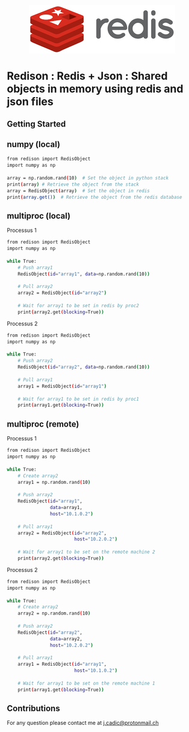 <p align="center">
  <img src="https://raw.githubusercontent.com/JeanMaximilienCadic/redison/master/img/redis.png"/>
</p>

# Redison : Redis + Json : Shared objects in memory using redis and json files

## Getting Started

## numpy (local)

```bash
from redison import RedisObject
import numpy as np

array = np.random.rand(10)  # Set the object in python stack
print(array) # Retrieve the object from the stack
array = RedisObject(array)  # Set the object in redis
print(array.get())  # Retrieve the object from the redis database

```

## multiproc (local)
Processus 1

```bash
from redison import RedisObject
import numpy as np

while True:
    # Push array1
    RedisObject(id="array1", data=np.random.rand(10))
    
    # Pull array2
    array2 = RedisObject(id="array2")
    
    # Wait for array1 to be set in redis by proc2
    print(array2.get(blocking=True)) 

```
Processus 2


```bash
from redison import RedisObject
import numpy as np

while True:
    # Push array2
    RedisObject(id="array2", data=np.random.rand(10))
    
    # Pull array1
    array1 = RedisObject(id="array1")
    
    # Wait for array1 to be set in redis by proc1
    print(array1.get(blocking=True)) 

```

## multiproc (remote)
Processus 1

```bash
from redison import RedisObject
import numpy as np

while True:
    # Create array2
    array1 = np.random.rand(10)
    
    # Push array2 
    RedisObject(id="array1",
                data=array1,
                host="10.1.0.2")
   
    # Pull array1
    array2 = RedisObject(id="array2", 
                         host="10.2.0.2")
   
    # Wait for array1 to be set on the remote machine 2
    print(array2.get(blocking=True)) 
```
Processus 2

```bash
from redison import RedisObject
import numpy as np

while True:
    # Create array2
    array2 = np.random.rand(10)
    
    # Push array2 
    RedisObject(id="array2",
                data=array2,
                host="10.2.0.2")
   
    # Pull array1
    array1 = RedisObject(id="array1", 
                         host="10.1.0.2")
   
    # Wait for array1 to be set on the remote machine 1
    print(array1.get(blocking=True)) 

```

## Contributions

For any question please contact me at j.cadic@protonmail.ch
